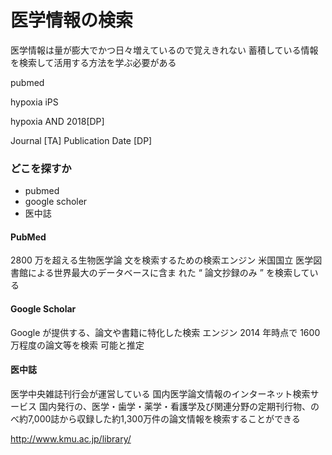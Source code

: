 # 

# 医学情報の検索
医学情報は量が膨大でかつ日々増えているので覚えきれない
蓄積している情報を検索して活用する方法を学ぶ必要がある

pubmed

hypoxia
iPS

hypoxia AND 2018[DP]

Journal [TA]
Publication Date [DP]

### どこを探すか
- pubmed
- google scholer
- 医中誌

#### PubMed
2800 万を超える生物医学論 文を検索するための検索エンジン
米国国立 医学図書館による世界最大のデータベースに含ま れた “ 論文抄録のみ ” を検索している

#### Google Scholar
Google が提供する、論文や書籍に特化した検索 エンジン
2014 年時点で 1600 万程度の論文等を検索 可能と推定

#### 医中誌
医学中央雑誌刊行会が運営している
国内医学論文情報のインターネット検索サービス
国内発行の、医学・歯学・薬学・看護学及び関連分野の定期刊行物、のべ約7,000誌から収録した約1,300万件の論文情報を検索することができる

http://www.kmu.ac.jp/library/





